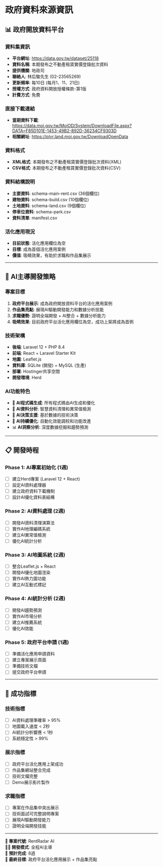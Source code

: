 # 政府資料來源資訊

## 📊 政府開放資料平台

### 資料集資訊
- **平台網址**: https://data.gov.tw/dataset/25118
- **資料名稱**: 本期發布之不動產租賃實價登錄批次資料
- **提供機關**: 地政司
- **聯絡人**: 林后駿先生 (02-23565269)
- **更新頻率**: 每10日 (每月1、11、21日)
- **授權方式**: 政府資料開放授權條款-第1版
- **計費方式**: 免費

### 直接下載連結
- **當期資料下載**: https://data.moi.gov.tw/MoiOD/System/DownloadFile.aspx?DATA=F85D101E-1453-49B2-892D-36234CF9303D
- **相關網址**: https://plvr.land.moi.gov.tw/DownloadOpenData

### 資料格式
- **XML格式**: 本期發布之不動產租賃實價登錄批次資料(XML)
- **CSV格式**: 本期發布之不動產租賃實價登錄批次資料(CSV)

### 資料結構說明
- **主要資料**: schema-main-rent.csv (36個欄位)
- **建物資料**: schema-build.csv (10個欄位)
- **土地資料**: schema-land.csv (9個欄位)
- **停車位資料**: schema-park.csv
- **資料清單**: manifest.csv

### 活化應用現況
- **目前狀態**: 活化應用欄位為空
- **目標**: 成為首個活化應用案例
- **價值**: 吸睛效果，有助於求職和作品集展示

---

## 🤖 AI主導開發策略

### 專案目標
1. **政府平台展示**: 成為政府開放資料平台的活化應用案例
2. **作品集亮點**: 展現AI驅動開發能力和數據分析技能
3. **求職優勢**: 證明全端開發 + AI整合 + 數據分析能力
4. **吸睛效果**: 目前政府平台活化應用欄位為空，成功上架將成為首例

### 技術架構
- **後端**: Laravel 12 + PHP 8.4
- **前端**: React + Laravel Starter Kit
- **地圖**: Leaflet.js
- **資料庫**: SQLite (開發) + MySQL (生產)
- **部署**: Hostinger共享空間
- **開發環境**: Herd

### AI功能特色
- 🤖 **AI程式碼生成**: 所有程式碼由AI生成和優化
- 🧠 **AI資料分析**: 智慧資料清理和異常值檢測
- 🎯 **AI決策支援**: 基於數據的技術決策
- 🔄 **AI持續優化**: 自動化效能調校和功能改進
- 📊 **AI洞察分析**: 深度數據挖掘和趨勢預測

---

## 📋 開發時程

### Phase 1: AI專案初始化 (1週)
- [ ] 建立Herd專案 (Laravel 12 + React)
- [ ] 設定AI資料處理器
- [ ] 建立政府資料下載機制
- [ ] 設計AI優化資料表結構

### Phase 2: AI資料處理 (2週)
- [ ] 開發AI資料清理演算法
- [ ] 實作AI地理編碼系統
- [ ] 建立AI異常值檢測
- [ ] 優化AI統計分析

### Phase 3: AI地圖系統 (2週)
- [ ] 整合Leaflet.js + React
- [ ] 開發AI優化地圖渲染
- [ ] 實作AI熱力圖功能
- [ ] 建立AI互動式標記

### Phase 4: AI統計分析 (2週)
- [ ] 開發AI趨勢預測
- [ ] 實作AI市場分析
- [ ] 建立AI推薦系統
- [ ] 優化AI效能

### Phase 5: 政府平台申請 (1週)
- [ ] 準備活化應用申請資料
- [ ] 建立專案展示頁面
- [ ] 準備技術文檔
- [ ] 提交政府平台申請

---

## 🎯 成功指標

### 技術指標
- [ ] AI資料處理準確率 > 95%
- [ ] 地圖載入速度 < 2秒
- [ ] AI統計分析響應 < 1秒
- [ ] 系統穩定性 > 99%

### 展示指標
- [ ] 政府平台活化應用上架成功
- [ ] 作品集網站整合完成
- [ ] 技術文檔完整
- [ ] Demo展示影片製作

### 求職指標
- [ ] 專案在作品集中突出展示
- [ ] 技術面試可完整說明專案
- [ ] 展現AI驅動開發能力
- [ ] 證明全端開發技能

---

**🚀 專案代號**: RentRadar AI  
**👨‍💻 開發模式**: 全程AI主導  
**📅 預計完成**: 8週  
**🎯 最終目標**: 政府平台活化應用展示 + 作品集亮點
